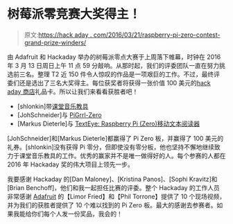 # 树莓派零竞赛大奖得主！

> 原文:[https://hack aday . com/2016/03/21/raspberry-pi-zero-contest-grand-prize-winders/](https://hackaday.com/2016/03/21/raspberry-pi-zero-contest-grand-prize-winners/)

由 Adafruit 和 Hackaday 举办的树莓派零点大赛于上周落下帷幕，时钟在 2016 年 3 月 13 日周日上午 11 点 59 分敲响。从那时起，我们的评委团队一直在努力挑选前三名。整理 T2 近 150 件令人惊叹的作品是一项艰巨的工作。不过，最终评委们还是选出了三名大奖得主。每位获奖者将获得一张价值 100 美元的[hack aday 商店](http://store.hackaday.com/)礼品卡。所以让我们来看看获胜者吧！

*   [shlonkin]带[课堂音乐教具](https://hackaday.io/project/9657)
*   [JohSchneider]与 [PiGrrl-Zero](https://hackaday.io/project/9467)
*   [Markus Dieterle]与 [TextEye: Raspberry Pi (Zero)移动文本阅读器](https://hackaday.io/project/9669)

[JohSchneider]和[Markus Dieterle]都赢得了 Pi Zero 板，并赢得了 100 美元的礼券。[shlonkin]没有获得 Pi 零分，但即使没有零分板，他也坚持不懈地继续致力于课堂音乐教具的工作。优秀的赢家并不是唯一做得好的人。每个参赛的人都在 2016 年 Hackaday 奖的伟大项目上领先一步。

我要感谢 Hackaday 的[Dan Maloney]、[Kristina Panos]、[Sophi Kravitz]和[Brian Benchoff]，他们和我一起担任比赛的评委。整个 Hackaday 的工作人员非常感谢 [Adafruit](https://www.adafruit.com/) 的【Limor Fried】和【Phil Torrone】提供了 10 个现场视频，并为我们的获胜者提供了 10 个难以找到的 Pi Zero 板。最大的感谢去参赛者。如果我能给你们每个人发一份奖品，我会的！